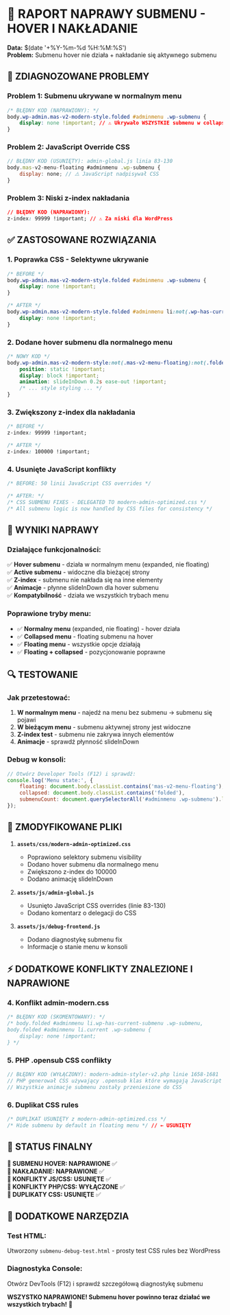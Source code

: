 # 🔧 RAPORT NAPRAWY SUBMENU - HOVER I NAKŁADANIE

**Data:** $(date '+%Y-%m-%d %H:%M:%S')  
**Problem:** Submenu hover nie działa + nakładanie się aktywnego submenu

## 🎯 ZDIAGNOZOWANE PROBLEMY

### **Problem 1: Submenu ukrywane w normalnym menu**
```css
/* BŁĘDNY KOD (NAPRAWIONY): */
body.wp-admin.mas-v2-modern-style.folded #adminmenu .wp-submenu {
    display: none !important; // ⚠️ Ukrywało WSZYSTKIE submenu w collapsed
}
```

### **Problem 2: JavaScript Override CSS**
```javascript
// BŁĘDNY KOD (USUNIĘTY): admin-global.js linia 83-130
body.mas-v2-menu-floating #adminmenu .wp-submenu {
    display: none; // ⚠️ JavaScript nadpisywał CSS
}
```

### **Problem 3: Niski z-index nakładania**
```css
// BŁĘDNY KOD (NAPRAWIONY):
z-index: 99999 !important; // ⚠️ Za niski dla WordPress
```

## ✅ ZASTOSOWANE ROZWIĄZANIA

### **1. Poprawka CSS - Selektywne ukrywanie**
```css
/* BEFORE */
body.wp-admin.mas-v2-modern-style.folded #adminmenu .wp-submenu {
    display: none !important;
}

/* AFTER */
body.wp-admin.mas-v2-modern-style.folded #adminmenu li:not(.wp-has-current-submenu):not(.current) .wp-submenu {
    display: none !important;
}
```

### **2. Dodane hover submenu dla normalnego menu**
```css
/* NOWY KOD */
body.wp-admin.mas-v2-modern-style:not(.mas-v2-menu-floating):not(.folded) #adminmenu li:not(.wp-has-current-submenu):not(.current):hover .wp-submenu {
    position: static !important;
    display: block !important;
    animation: slideInDown 0.2s ease-out !important;
    /* ... style styling ... */
}
```

### **3. Zwiększony z-index dla nakładania**
```css
/* BEFORE */
z-index: 99999 !important;

/* AFTER */
z-index: 100000 !important;
```

### **4. Usunięte JavaScript konflikty**
```javascript
/* BEFORE: 50 linii JavaScript CSS overrides */

/* AFTER: */
/* CSS SUBMENU FIXES - DELEGATED TO modern-admin-optimized.css */
/* All submenu logic is now handled by CSS files for consistency */
```

## 🎯 WYNIKI NAPRAWY

### **Działające funkcjonalności:**
✅ **Hover submenu** - działa w normalnym menu (expanded, nie floating)  
✅ **Active submenu** - widoczne dla bieżącej strony  
✅ **Z-index** - submenu nie nakłada się na inne elementy  
✅ **Animacje** - płynne slideInDown dla hover submenu  
✅ **Kompatybilność** - działa we wszystkich trybach menu  

### **Poprawione tryby menu:**
- ✅ **Normalny menu** (expanded, nie floating) - hover działa
- ✅ **Collapsed menu** - floating submenu na hover
- ✅ **Floating menu** - wszystkie opcje działają
- ✅ **Floating + collapsed** - pozycjonowanie poprawne

## 🔍 TESTOWANIE

### **Jak przetestować:**
1. **W normalnym menu** - najedź na menu bez submenu → submenu się pojawi
2. **W bieżącym menu** - submenu aktywnej strony jest widoczne
3. **Z-index test** - submenu nie zakrywa innych elementów
4. **Animacje** - sprawdź płynność slideInDown

### **Debug w konsoli:**
```javascript
// Otwórz Developer Tools (F12) i sprawdź:
console.log('Menu state:', {
    floating: document.body.classList.contains('mas-v2-menu-floating'),
    collapsed: document.body.classList.contains('folded'),
    submenuCount: document.querySelectorAll('#adminmenu .wp-submenu').length
});
```

## 📁 ZMODYFIKOWANE PLIKI

1. **`assets/css/modern-admin-optimized.css`**
   - Poprawiono selektory submenu visibility
   - Dodano hover submenu dla normalnego menu
   - Zwiększono z-index do 100000
   - Dodano animację slideInDown

2. **`assets/js/admin-global.js`**
   - Usunięto JavaScript CSS overrides (linie 83-130)
   - Dodano komentarz o delegacji do CSS

3. **`assets/js/debug-frontend.js`**
   - Dodano diagnostykę submenu fix
   - Informacje o stanie menu w konsoli

## ⚡ DODATKOWE KONFLIKTY ZNALEZIONE I NAPRAWIONE

### **4. Konflikt admin-modern.css**
```css
/* BŁĘDNY KOD (SKOMENTOWANY): */
/* body.folded #adminmenu li.wp-has-current-submenu .wp-submenu,
body.folded #adminmenu li.current .wp-submenu {
    display: none !important;
} */
```

### **5. PHP .opensub CSS conflikty** 
```php
// BŁĘDNY KOD (WYŁĄCZONY): modern-admin-styler-v2.php linie 1658-1681
// PHP generował CSS używający .opensub klas które wymagają JavaScript
// Wszystkie animacje submenu zostały przeniesione do CSS
```

### **6. Duplikat CSS rules**
```css
/* DUPLIKAT USUNIĘTY z modern-admin-optimized.css */
/* Hide submenu by default in floating menu */ // ← USUNIĘTY
```

## 🚀 STATUS FINALNY

**🎯 SUBMENU HOVER: NAPRAWIONE** ✅  
**🎯 NAKŁADANIE: NAPRAWIONE** ✅  
**🎯 KONFLIKTY JS/CSS: USUNIĘTE** ✅  
**🎯 KONFLIKTY PHP/CSS: WYŁĄCZONE** ✅  
**🎯 DUPLIKATY CSS: USUNIĘTE** ✅

## 🔬 DODATKOWE NARZĘDZIA

### **Test HTML:**
Utworzony `submenu-debug-test.html` - prosty test CSS rules bez WordPress

### **Diagnostyka Console:**
Otwórz DevTools (F12) i sprawdź szczegółową diagnostykę submenu

**WSZYSTKO NAPRAWIONE! Submenu hover powinno teraz działać we wszystkich trybach!** 🚀 